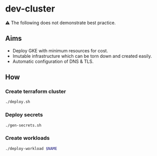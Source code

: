 # dev-cluster

:warning: The following does not demonstrate best practice.

## Aims

- Deploy GKE with minimum resources for cost.
- Imutable infrastructure which can be torn down and created easily.
- Automatic configuration of DNS & TLS.

## How

### Create terraform cluster

```sh
./deploy.sh
```

### Deploy secrets

```sh
./gen-secrets.sh
```

### Create workloads

```sh
./deploy-workload $NAME
```
